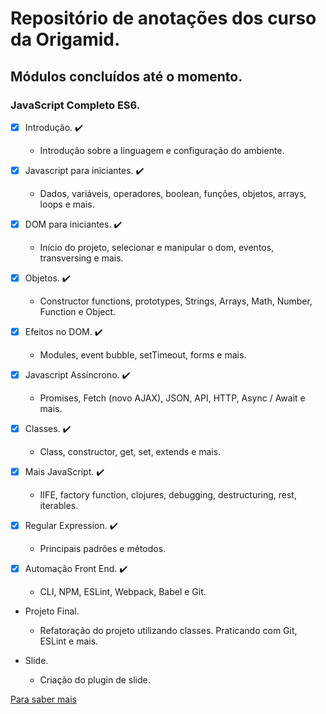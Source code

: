 # Repositório de anotações dos curso da Origamid.

## Módulos concluídos até o momento.

### JavaScript Completo ES6.

- [x] Introdução. :heavy_check_mark:

  - Introdução sobre a linguagem e configuração do ambiente.

- [x] Javascript para iniciantes. :heavy_check_mark:

  - Dados, variáveis, operadores, boolean, funções, objetos, arrays, loops e mais.

- [x] DOM para iniciantes. :heavy_check_mark:

  - Início do projeto, selecionar e manipular o dom, eventos, transversing e mais.

- [x] Objetos. :heavy_check_mark:

  - Constructor functions, prototypes, Strings, Arrays, Math, Number, Function e Object.

- [x] Efeitos no DOM. :heavy_check_mark:

  - Modules, event bubble, setTimeout, forms e mais.

- [x] Javascript Assíncrono. :heavy_check_mark:

  - Promises, Fetch (novo AJAX), JSON, API, HTTP, Async / Await e mais.

- [x] Classes. :heavy_check_mark:

  - Class, constructor, get, set, extends e mais.

- [x] Mais JavaScript. :heavy_check_mark:

  - IIFE, factory function, clojures, debugging, destructuring, rest, iterables.

- [x] Regular Expression. :heavy_check_mark:

  - Principais padrões e métodos.

- [x] Automação Front End. :heavy_check_mark:

  - CLI, NPM, ESLint, Webpack, Babel e Git.

- Projeto Final.

  - Refatoração do projeto utilizando classes. Praticando com Git, ESLint e mais.

- Slide.

  - Criação do plugin de slide.

[Para saber mais](https://www.origamid.com/)
